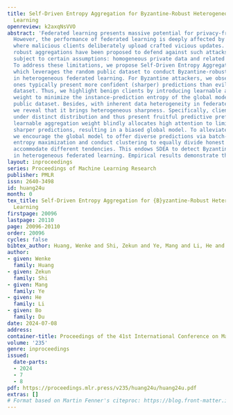 ```yaml
---
title: Self-Driven Entropy Aggregation for Byzantine-Robust Heterogeneous Federated
  Learning
openreview: k2axqNsVVO
abstract: 'Federated learning presents massive potential for privacy-friendly collaboration.
  However, the performance of federated learning is deeply affected by byzantine attacks,
  where malicious clients deliberately upload crafted vicious updates. While various
  robust aggregations have been proposed to defend against such attacks, they are
  subject to certain assumptions: homogeneous private data and related proxy datasets.
  To address these limitations, we propose Self-Driven Entropy Aggregation (SDEA),
  which leverages the random public dataset to conduct Byzantine-robust aggregation
  in heterogeneous federated learning. For Byzantine attackers, we observe that benign
  ones typically present more confident (sharper) predictions than evils on the public
  dataset. Thus, we highlight benign clients by introducing learnable aggregation
  weight to minimize the instance-prediction entropy of the global model on the random
  public dataset. Besides, with inherent data heterogeneity in federated learning,
  we reveal that it brings heterogeneous sharpness. Specifically, clients are optimized
  under distinct distribution and thus present fruitful predictive preferences. The
  learnable aggregation weight blindly allocates high attention to limited ones for
  sharper predictions, resulting in a biased global model. To alleviate this problem,
  we encourage the global model to offer diverse predictions via batch-prediction
  entropy maximization and conduct clustering to equally divide honest weights to
  accommodate different tendencies. This endows SDEA to detect Byzantine attackers
  in heterogeneous federated learning. Empirical results demonstrate the effectiveness.'
layout: inproceedings
series: Proceedings of Machine Learning Research
publisher: PMLR
issn: 2640-3498
id: huang24u
month: 0
tex_title: Self-Driven Entropy Aggregation for {B}yzantine-Robust Heterogeneous Federated
  Learning
firstpage: 20096
lastpage: 20110
page: 20096-20110
order: 20096
cycles: false
bibtex_author: Huang, Wenke and Shi, Zekun and Ye, Mang and Li, He and Du, Bo
author:
- given: Wenke
  family: Huang
- given: Zekun
  family: Shi
- given: Mang
  family: Ye
- given: He
  family: Li
- given: Bo
  family: Du
date: 2024-07-08
address:
container-title: Proceedings of the 41st International Conference on Machine Learning
volume: '235'
genre: inproceedings
issued:
  date-parts:
  - 2024
  - 7
  - 8
pdf: https://proceedings.mlr.press/v235/huang24u/huang24u.pdf
extras: []
# Format based on Martin Fenner's citeproc: https://blog.front-matter.io/posts/citeproc-yaml-for-bibliographies/
---
```

